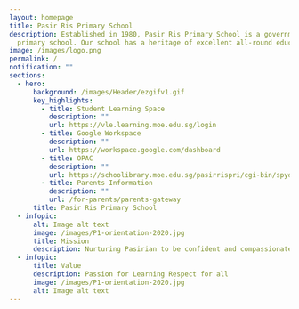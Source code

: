 ```yaml
---
layout: homepage
title: Pasir Ris Primary School
description: Established in 1980, Pasir Ris Primary School is a government
  primary school. Our school has a heritage of excellent all-round education.
image: /images/logo.png
permalink: /
notification: ""
sections:
  - hero:
      background: /images/Header/ezgifv1.gif
      key_highlights:
        - title: Student Learning Space
          description: ""
          url: https://vle.learning.moe.edu.sg/login
        - title: Google Workspace
          description: ""
          url: https://workspace.google.com/dashboard
        - title: OPAC
          description: ""
          url: https://schoolibrary.moe.edu.sg/pasirrispri/cgi-bin/spydus.exe/MSGTRN/WPAC/HOME
        - title: Parents Information
          description: ""
          url: /for-parents/parents-gateway
      title: Pasir Ris Primary School
  - infopic:
      alt: Image alt text
      image: /images/P1-orientation-2020.jpg
      title: Mission
      description: Nurturing Pasirian to be confident and compassionate critical thinker
  - infopic:
      title: Value
      description: Passion for Learning Respect for all
      image: /images/P1-orientation-2020.jpg
      alt: Image alt text
---
```


